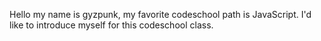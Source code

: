 Hello my name is gyzpunk, my favorite codeschool path is JavaScript.
I'd like to introduce myself for this codeschool class.